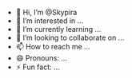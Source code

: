 - 👋 Hi, I’m @Skypira
- 👀 I’m interested in ...
- 🌱 I’m currently learning ...
- 💞️ I’m looking to collaborate on ...
- 📫 How to reach me ...
- 😄 Pronouns: ...
- ⚡ Fun fact: ...

<!---
Skypira/Skypira is a ✨ special ✨ repository because its `README.md` (this file) appears on your GitHub profile.
You can click the Preview link to take a look at your changes.
--->
